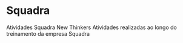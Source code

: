 # Squadra
Atividades Squadra New Thinkers
Atividades realizadas ao longo do treinamento da empresa Squadra
